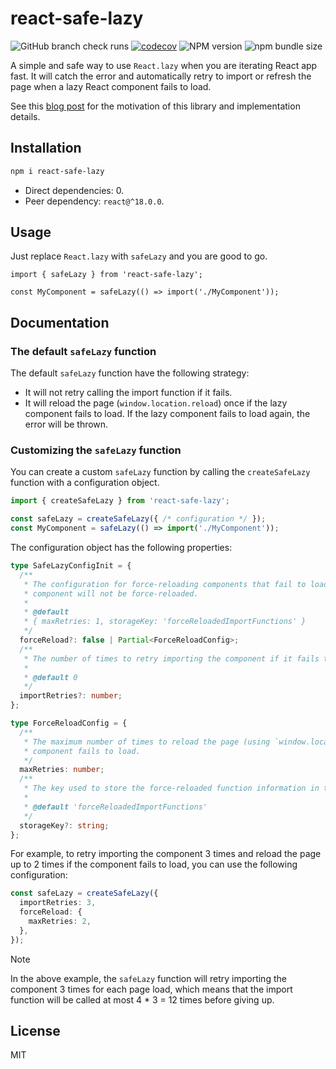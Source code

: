 # react-safe-lazy

![GitHub branch check runs](https://img.shields.io/github/check-runs/silverhand-io/react-safe-lazy/master)
[![codecov](https://codecov.io/gh/silverhand-io/react-safe-lazy/graph/badge.svg?token=JXZ4C50SCV)](https://codecov.io/gh/silverhand-io/react-safe-lazy)
![NPM version](https://img.shields.io/npm/v/react-safe-lazy)
![npm bundle size](https://img.shields.io/bundlephobia/minzip/react-safe-lazy)

A simple and safe way to use `React.lazy` when you are iterating React app fast. It will catch the error and automatically retry to import or refresh the page when a lazy React component fails to load.

See this [blog post](https://blog.logto.io/react-safe-lazy/?ref=github) for the motivation of this library and implementation details.

## Installation

```bash
npm i react-safe-lazy
```

- Direct dependencies: 0.
- Peer dependency: `react@^18.0.0`.

## Usage

Just replace `React.lazy` with `safeLazy` and you are good to go.

```tsx
import { safeLazy } from 'react-safe-lazy';

const MyComponent = safeLazy(() => import('./MyComponent'));
```

## Documentation

### The default `safeLazy` function

The default `safeLazy` function have the following strategy:

- It will not retry calling the import function if it fails.
- It will reload the page (`window.location.reload`) once if the lazy component fails to load. If the lazy component fails to load again, the error will be thrown.

### Customizing the `safeLazy` function

You can create a custom `safeLazy` function by calling the `createSafeLazy` function with a configuration object.

```ts
import { createSafeLazy } from 'react-safe-lazy';

const safeLazy = createSafeLazy({ /* configuration */ });
const MyComponent = safeLazy(() => import('./MyComponent'));
```

The configuration object has the following properties:

```ts
type SafeLazyConfigInit = {
  /**
   * The configuration for force-reloading components that fail to load. If set to `false`, the
   * component will not be force-reloaded.
   *
   * @default
   * { maxRetries: 1, storageKey: 'forceReloadedImportFunctions' }
   */
  forceReload?: false | Partial<ForceReloadConfig>;
  /**
   * The number of times to retry importing the component if it fails to load.
   *
   * @default 0
   */
  importRetries?: number;
};

type ForceReloadConfig = {
  /**
   * The maximum number of times to reload the page (using `window.location.reload`) if the
   * component fails to load.
   */
  maxRetries: number;
  /**
   * The key used to store the force-reloaded function information in the session storage.
   *
   * @default 'forceReloadedImportFunctions'
   */
  storageKey?: string;
};
```

For example, to retry importing the component 3 times and reload the page up to 2 times if the component fails to load, you can use the following configuration:

```ts
const safeLazy = createSafeLazy({
  importRetries: 3,
  forceReload: {
    maxRetries: 2,
  },
});
```

> [!NOTE]
> In the above example, the `safeLazy` function will retry importing the component 3 times for each page load, which means that the import function will be called at most 4 * 3 = 12 times before giving up.

## License

MIT
